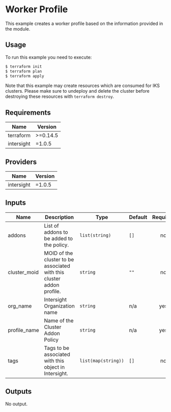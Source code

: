 # Worker Profile

This example creates a worker profile based on the information provided in the module.

## Usage

To run this example you need to execute:

```bash
$ terraform init
$ terraform plan
$ terraform apply
```

Note that this example may create resources which are consumed for IKS clusters.  Please make sure to undeploy and delete the cluster before destroying these resources with `terraform destroy`.
<!-- BEGINNING OF PRE-COMMIT-TERRAFORM DOCS HOOK -->
## Requirements

| Name | Version |
|------|---------|
| terraform | >=0.14.5 |
| intersight | =1.0.5 |

## Providers

| Name | Version |
|------|---------|
| intersight | =1.0.5 |

## Inputs

| Name | Description | Type | Default | Required |
|------|-------------|------|---------|:--------:|
| addons | List of addons to be added to the policy. | `list(string)` | `[]` | no |
| cluster\_moid | MOID of the cluster to be associated with this cluster addon profile. | `string` | `""` | no |
| org\_name | Intersight Organization name | `string` | n/a | yes |
| profile\_name | Name of the Cluster Addon Policy | `string` | n/a | yes |
| tags | Tags to be associated with this object in Intersight. | `list(map(string))` | `[]` | no |

## Outputs

No output.

<!-- END OF PRE-COMMIT-TERRAFORM DOCS HOOK -->